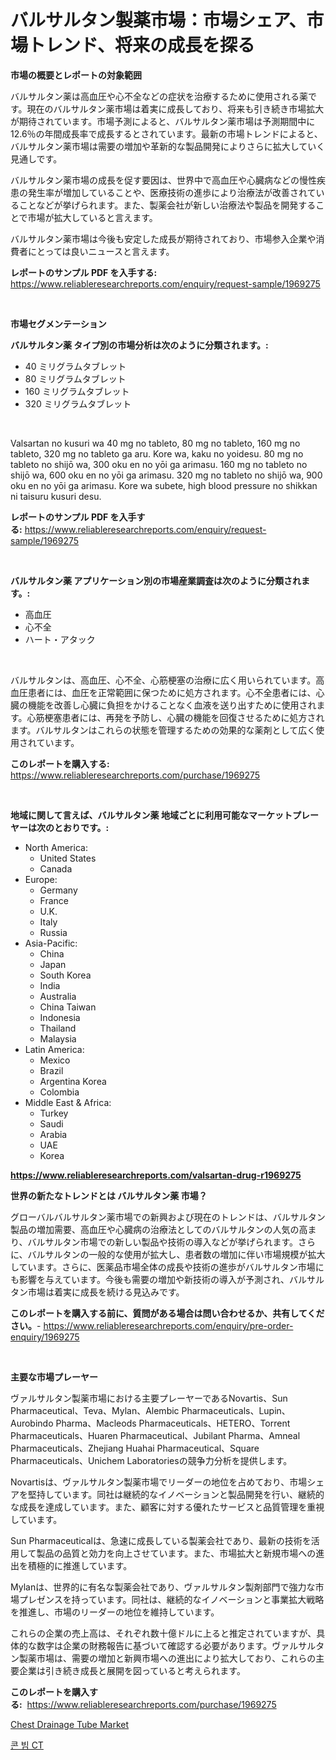 <p><h1>バルサルタン製薬市場：市場シェア、市場トレンド、将来の成長を探る</h1></p><p><strong>市場の概要とレポートの対象範囲</strong></p>
<p><p>バルサルタン薬は高血圧や心不全などの症状を治療するために使用される薬です。現在のバルサルタン薬市場は着実に成長しており、将来も引き続き市場拡大が期待されています。市場予測によると、バルサルタン薬市場は予測期間中に12.6％の年間成長率で成長するとされています。最新の市場トレンドによると、バルサルタン薬市場は需要の増加や革新的な製品開発によりさらに拡大していく見通しです。</p><p>バルサルタン薬市場の成長を促す要因は、世界中で高血圧や心臓病などの慢性疾患の発生率が増加していることや、医療技術の進歩により治療法が改善されていることなどが挙げられます。また、製薬会社が新しい治療法や製品を開発することで市場が拡大していると言えます。</p><p>バルサルタン薬市場は今後も安定した成長が期待されており、市場参入企業や消費者にとっては良いニュースと言えます。</p></p>
<p><strong>レポートのサンプル PDF を入手する:</strong> <a href="https://www.reliableresearchreports.com/enquiry/request-sample/1969275">https://www.reliableresearchreports.com/enquiry/request-sample/1969275</a></p>
<p>&nbsp;</p>
<p><strong>市場セグメンテーション</strong></p>
<p><strong>バルサルタン薬 タイプ別の市場分析は次のように分類されます。:</strong></p>
<p><ul><li>40 ミリグラムタブレット</li><li>80 ミリグラムタブレット</li><li>160 ミリグラムタブレット</li><li>320 ミリグラムタブレット</li></ul></p>
<p>&nbsp;</p>
<p><p>Valsartan no kusuri wa 40 mg no tableto, 80 mg no tableto, 160 mg no tableto, 320 mg no tableto ga aru. Kore wa, kaku no yoidesu. 80 mg no tableto no shijō wa, 300 oku en no yōi ga arimasu. 160 mg no tableto no shijō wa, 600 oku en no yōi ga arimasu. 320 mg no tableto no shijō wa, 900 oku en no yōi ga arimasu. Kore wa subete, high blood pressure no shikkan ni taisuru kusuri desu.</p></p>
<p><strong>レポートのサンプル PDF を入手する:</strong>&nbsp;<a href="https://www.reliableresearchreports.com/enquiry/request-sample/1969275">https://www.reliableresearchreports.com/enquiry/request-sample/1969275</a></p>
<p>&nbsp;</p>
<p><strong> バルサルタン薬 アプリケーション別の市場産業調査は次のように分類されます。:</strong></p>
<p><ul><li>高血圧</li><li>心不全</li><li>ハート・アタック</li></ul></p>
<p>&nbsp;</p>
<p><p>バルサルタンは、高血圧、心不全、心筋梗塞の治療に広く用いられています。高血圧患者には、血圧を正常範囲に保つために処方されます。心不全患者には、心臓の機能を改善し心臓に負担をかけることなく血液を送り出すために使用されます。心筋梗塞患者には、再発を予防し、心臓の機能を回復させるために処方されます。バルサルタンはこれらの状態を管理するための効果的な薬剤として広く使用されています。</p></p>
<p><strong>このレポートを購入する:</strong>&nbsp; <a href="https://www.reliableresearchreports.com/purchase/1969275">https://www.reliableresearchreports.com/purchase/1969275</a></p>
<p>&nbsp;</p>
<p><strong>地域に関して言えば、バルサルタン薬 地域ごとに利用可能なマーケットプレーヤーは次のとおりです。:</strong></p>
<p><ul>
    <li>
        North America:
        <ul>
            <li>United States</li>
            <li>Canada</li>
        </ul>
    </li>
    <li>
        Europe:
        <ul>
            <li>Germany</li>
            <li>France</li>
            <li>U.K.</li>
            <li>Italy</li>
            <li>Russia</li>
        </ul>
    </li>
    <li>
        Asia-Pacific:
        <ul>
            <li>China</li>
            <li>Japan</li>
            <li>South Korea</li>
            <li>India</li>
            <li>Australia</li>
            <li>China Taiwan</li>
            <li>Indonesia</li>
            <li>Thailand</li>
            <li>Malaysia</li>
        </ul>
    </li>
    <li>
        Latin America:
        <ul>
            <li>Mexico</li>
            <li>Brazil</li>
            <li>Argentina Korea</li>
            <li>Colombia</li>
        </ul>
    </li>
    <li>
        Middle East & Africa:
        <ul>
            <li>Turkey</li>
            <li>Saudi</li>
            <li>Arabia</li>
            <li>UAE</li>
            <li>Korea</li>
        </ul>
    </li>
    </ul></p>
<p><strong><a href="https://www.reliableresearchreports.com/valsartan-drug-r1969275">https://www.reliableresearchreports.com/valsartan-drug-r1969275</a></strong>&nbsp;</p>
<p><strong>世界の新たなトレンドとは バルサルタン薬 市場？</strong></p>
<p><p>グローバルバルサルタン薬市場での新興および現在のトレンドは、バルサルタン製品の増加需要、高血圧や心臓病の治療法としてのバルサルタンの人気の高まり、バルサルタン市場での新しい製品や技術の導入などが挙げられます。さらに、バルサルタンの一般的な使用が拡大し、患者数の増加に伴い市場規模が拡大しています。さらに、医薬品市場全体の成長や技術の進歩がバルサルタン市場にも影響を与えています。今後も需要の増加や新技術の導入が予測され、バルサルタン市場は着実に成長を続ける見込みです。</p></p>
<p><strong>このレポートを購入する前に、質問がある場合は問い合わせるか、共有してください。</strong>- <a href="https://www.reliableresearchreports.com/enquiry/pre-order-enquiry/1969275">https://www.reliableresearchreports.com/enquiry/pre-order-enquiry/1969275</a></p>
<p>&nbsp;</p>
<p><strong>主要な市場プレーヤー</strong></p>
<p><p>ヴァルサルタン製薬市場における主要プレーヤーであるNovartis、Sun Pharmaceutical、Teva、Mylan、Alembic Pharmaceuticals、Lupin、Aurobindo Pharma、Macleods Pharmaceuticals、HETERO、Torrent Pharmaceuticals、Huaren Pharmaceutical、Jubilant Pharma、Amneal Pharmaceuticals、Zhejiang Huahai Pharmaceutical、Square Pharmaceuticals、Unichem Laboratoriesの競争力分析を提供します。</p><p>Novartisは、ヴァルサルタン製薬市場でリーダーの地位を占めており、市場シェアを堅持しています。同社は継続的なイノベーションと製品開発を行い、継続的な成長を達成しています。また、顧客に対する優れたサービスと品質管理を重視しています。</p><p>Sun Pharmaceuticalは、急速に成長している製薬会社であり、最新の技術を活用して製品の品質と効力を向上させています。また、市場拡大と新規市場への進出を積極的に推進しています。</p><p>Mylanは、世界的に有名な製薬会社であり、ヴァルサルタン製剤部門で強力な市場プレゼンスを持っています。同社は、継続的なイノベーションと事業拡大戦略を推進し、市場のリーダーの地位を維持しています。</p><p>これらの企業の売上高は、それぞれ数十億ドルに上ると推定されていますが、具体的な数字は企業の財務報告に基づいて確認する必要があります。ヴァルサルタン製薬市場は、需要の増加と新興市場への進出により拡大しており、これらの主要企業は引き続き成長と展開を図っていると考えられます。</p></p>
<p><strong>このレポートを購入する:</strong>&nbsp;&nbsp;<a href="https://www.reliableresearchreports.com/purchase/1969275">https://www.reliableresearchreports.com/purchase/1969275</a></p>
<p><p><a href="https://github.com/AKSHATREPORTPRIME/Market-Research-Report-List-4/blob/main/chest-drainage-tube-market.md">Chest Drainage Tube Market</a></p><p><a href="https://github.com/rsg307664904/Market-Research-Report-List-1/blob/main/418428821038.md">콘 빔 CT</a></p></p>